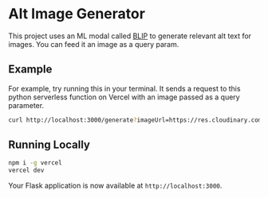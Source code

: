 # Alt Image Generator

This project uses an ML modal called [BLIP](https://github.com/salesforce/BLIP) to generate relevant alt text for images. You can feed it an image as a query param.

## Example

For example, try running this in your terminal. It sends a request to this python serverless function on Vercel with an image passed as a query parameter.

```bash
curl http://localhost:3000/generate?imageUrl=https://res.cloudinary.com/dffajvipu/image/upload/v1667268904/nextjsconf-pics/2022_Vercel_Next_Conference-85_mipfdg.jpg
```

## Running Locally

```bash
npm i -g vercel
vercel dev
```

Your Flask application is now available at `http://localhost:3000`.
